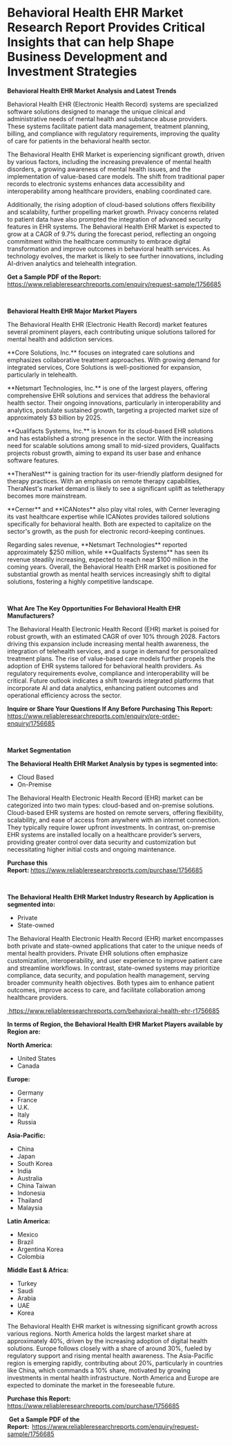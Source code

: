 <p><h1>Behavioral Health EHR Market Research Report Provides Critical Insights that can help Shape Business Development and Investment Strategies</h1></p><p><strong>Behavioral Health EHR Market Analysis and Latest Trends</strong></p>
<p><p>Behavioral Health EHR (Electronic Health Record) systems are specialized software solutions designed to manage the unique clinical and administrative needs of mental health and substance abuse providers. These systems facilitate patient data management, treatment planning, billing, and compliance with regulatory requirements, improving the quality of care for patients in the behavioral health sector.</p><p>The Behavioral Health EHR Market is experiencing significant growth, driven by various factors, including the increasing prevalence of mental health disorders, a growing awareness of mental health issues, and the implementation of value-based care models. The shift from traditional paper records to electronic systems enhances data accessibility and interoperability among healthcare providers, enabling coordinated care.</p><p>Additionally, the rising adoption of cloud-based solutions offers flexibility and scalability, further propelling market growth. Privacy concerns related to patient data have also prompted the integration of advanced security features in EHR systems. The Behavioral Health EHR Market is expected to grow at a CAGR of 9.7% during the forecast period, reflecting an ongoing commitment within the healthcare community to embrace digital transformation and improve outcomes in behavioral health services. As technology evolves, the market is likely to see further innovations, including AI-driven analytics and telehealth integration.</p></p>
<p><strong>Get a Sample PDF of the Report:&nbsp;</strong> <a href="https://www.reliableresearchreports.com/enquiry/request-sample/1756685?utm_campaign=3068&utm_medium=2&utm_source=Github&utm_content=ia&utm_term=16042025&utm_id=behavioral-health-ehr">https://www.reliableresearchreports.com/enquiry/request-sample/1756685</a></p>
<p>&nbsp;</p>
<p><strong>Behavioral Health EHR Major Market Players</strong></p>
<p><p>The Behavioral Health EHR (Electronic Health Record) market features several prominent players, each contributing unique solutions tailored for mental health and addiction services. </p><p>**Core Solutions, Inc.** focuses on integrated care solutions and emphasizes collaborative treatment approaches. With growing demand for integrated services, Core Solutions is well-positioned for expansion, particularly in telehealth.</p><p>**Netsmart Technologies, Inc.** is one of the largest players, offering comprehensive EHR solutions and services that address the behavioral health sector. Their ongoing innovations, particularly in interoperability and analytics, postulate sustained growth, targeting a projected market size of approximately $3 billion by 2025.</p><p>**Qualifacts Systems, Inc.** is known for its cloud-based EHR solutions and has established a strong presence in the sector. With the increasing need for scalable solutions among small to mid-sized providers, Qualifacts projects robust growth, aiming to expand its user base and enhance software features.</p><p>**TheraNest** is gaining traction for its user-friendly platform designed for therapy practices. With an emphasis on remote therapy capabilities, TheraNest's market demand is likely to see a significant uplift as teletherapy becomes more mainstream.</p><p>**Cerner** and **ICANotes** also play vital roles, with Cerner leveraging its vast healthcare expertise while ICANotes provides tailored solutions specifically for behavioral health. Both are expected to capitalize on the sector's growth, as the push for electronic record-keeping continues.</p><p>Regarding sales revenue, **Netsmart Technologies** reported approximately $250 million, while **Qualifacts Systems** has seen its revenue steadily increasing, expected to reach near $100 million in the coming years. Overall, the Behavioral Health EHR market is positioned for substantial growth as mental health services increasingly shift to digital solutions, fostering a highly competitive landscape.</p></p>
<p>&nbsp;</p>
<p><strong>What Are The Key Opportunities For Behavioral Health EHR Manufacturers?</strong></p>
<p><p>The Behavioral Health Electronic Health Record (EHR) market is poised for robust growth, with an estimated CAGR of over 10% through 2028. Factors driving this expansion include increasing mental health awareness, the integration of telehealth services, and a surge in demand for personalized treatment plans. The rise of value-based care models further propels the adoption of EHR systems tailored for behavioral health providers. As regulatory requirements evolve, compliance and interoperability will be critical. Future outlook indicates a shift towards integrated platforms that incorporate AI and data analytics, enhancing patient outcomes and operational efficiency across the sector.</p></p>
<p><strong>Inquire or Share Your Questions If Any Before Purchasing This Report:</strong> <a href="https://www.reliableresearchreports.com/enquiry/pre-order-enquiry/1756685?utm_campaign=3068&utm_medium=2&utm_source=Github&utm_content=ia&utm_term=16042025&utm_id=behavioral-health-ehr">https://www.reliableresearchreports.com/enquiry/pre-order-enquiry/1756685</a></p>
<p>&nbsp;</p>
<p><strong>Market Segmentation</strong></p>
<p><strong>The Behavioral Health EHR Market Analysis by types is segmented into:</strong></p>
<p><ul><li>Cloud Based</li><li>On-Premise</li></ul></p>
<p><p>The Behavioral Health Electronic Health Record (EHR) market can be categorized into two main types: cloud-based and on-premise solutions. Cloud-based EHR systems are hosted on remote servers, offering flexibility, scalability, and ease of access from anywhere with an internet connection. They typically require lower upfront investments. In contrast, on-premise EHR systems are installed locally on a healthcare provider’s servers, providing greater control over data security and customization but necessitating higher initial costs and ongoing maintenance.</p></p>
<p><strong>Purchase this Report:&nbsp;</strong><a href="https://www.reliableresearchreports.com/purchase/1756685?utm_campaign=3068&utm_medium=2&utm_source=Github&utm_content=ia&utm_term=16042025&utm_id=behavioral-health-ehr">https://www.reliableresearchreports.com/purchase/1756685</a></p>
<p>&nbsp;</p>
<p><strong>The Behavioral Health EHR Market Industry Research by Application is segmented into:</strong></p>
<p><ul><li>Private</li><li>State-owned</li></ul></p>
<p><p>The Behavioral Health Electronic Health Record (EHR) market encompasses both private and state-owned applications that cater to the unique needs of mental health providers. Private EHR solutions often emphasize customization, interoperability, and user experience to improve patient care and streamline workflows. In contrast, state-owned systems may prioritize compliance, data security, and population health management, serving broader community health objectives. Both types aim to enhance patient outcomes, improve access to care, and facilitate collaboration among healthcare providers.</p></p>
<p><a href="https://www.reliableresearchreports.com/behavioral-health-ehr-r1756685?utm_campaign=3068&utm_medium=2&utm_source=Github&utm_content=ia&utm_term=16042025&utm_id=behavioral-health-ehr">&nbsp;https://www.reliableresearchreports.com/behavioral-health-ehr-r1756685</a></p>
<p><strong>In terms of Region, the Behavioral Health EHR Market Players available by Region are:</strong></p>
<p>
    <p> <strong> North America: </strong>
        <ul>
            <li>United States</li>
            <li>Canada</li>
        </ul>
        </p> 
    <p> <strong> Europe: </strong>
        <ul>
            <li>Germany</li>
            <li>France</li>
            <li>U.K.</li>
            <li>Italy</li>
            <li>Russia</li>
        </ul>
        </p> 
    <p> <strong> Asia-Pacific: </strong>
        <ul>
            <li>China</li>
            <li>Japan</li>
            <li>South Korea</li>
            <li>India</li>
            <li>Australia</li>
            <li>China Taiwan</li>
            <li>Indonesia</li>
            <li>Thailand</li>
            <li>Malaysia</li>
        </ul>
        </p> 
    <p> <strong> Latin America: </strong>
        <ul>
            <li>Mexico</li>
            <li>Brazil</li>
            <li>Argentina Korea</li>
            <li>Colombia</li>
        </ul>
        </p> 
    <p> <strong> Middle East & Africa: </strong>
        <ul>
            <li>Turkey</li>
            <li>Saudi</li>
            <li>Arabia</li>
            <li>UAE</li>
            <li>Korea</li>
        </ul>
    </p>
    </p>
<p><p>The Behavioral Health EHR market is witnessing significant growth across various regions. North America holds the largest market share at approximately 40%, driven by the increasing adoption of digital health solutions. Europe follows closely with a share of around 30%, fueled by regulatory support and rising mental health awareness. The Asia-Pacific region is emerging rapidly, contributing about 20%, particularly in countries like China, which commands a 10% share, motivated by growing investments in mental health infrastructure. North America and Europe are expected to dominate the market in the foreseeable future.</p></p>
<p><strong>Purchase this Report: </strong><a href="https://www.reliableresearchreports.com/purchase/1756685?utm_campaign=3068&utm_medium=2&utm_source=Github&utm_content=ia&utm_term=16042025&utm_id=behavioral-health-ehr">https://www.reliableresearchreports.com/purchase/1756685</a></p>
<p>&nbsp;<strong>Get a Sample PDF of the Report:&nbsp;&nbsp;</strong><a href="https://www.reliableresearchreports.com/enquiry/request-sample/1756685?utm_campaign=3068&utm_medium=2&utm_source=Github&utm_content=ia&utm_term=16042025&utm_id=behavioral-health-ehr">https://www.reliableresearchreports.com/enquiry/request-sample/1756685</a></p>
<p><strong></strong></p>
<p><p></p><p></p><p></p></p>